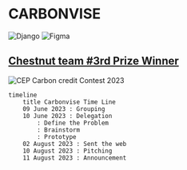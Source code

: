 # CARBONVISE
![Django](https://img.shields.io/badge/django-%23092E20.svg?style=for-the-badge&logo=django&logoColor=white)
![Figma](https://img.shields.io/badge/figma-%23F24E1E.svg?style=for-the-badge&logo=figma&logoColor=white)

## [Chestnut team #3rd Prize Winner](https://cep.or.th/carbonapp-01)

![CEP Carbon credit Contest 2023](https://sp-ao.shortpixel.ai/client/to_webp,q_glossy,ret_img,w_1200,h_674/https://re-fti.org/wp-content/uploads/2023/08/IMG_8902.webp)

```mermaid
timeline
    title Carbonvise Time Line
    09 June 2023 : Grouping
    10 June 2023 : Delegation
        : Define the Problem
        : Brainstorm
        : Prototype
    02 August 2023 : Sent the web
    10 August 2023 : Pitching
    11 August 2023 : Announcement
```

